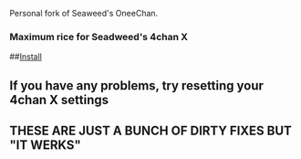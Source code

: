 Personal fork of Seaweed's OneeChan.

### Maximum rice for Seadweed's 4chan X

##[Install](../../raw/master/builds/OneeChan.user.js)

## If you have any problems, try resetting your 4chan X settings

## THESE ARE JUST A BUNCH OF DIRTY FIXES BUT "IT WERKS"
